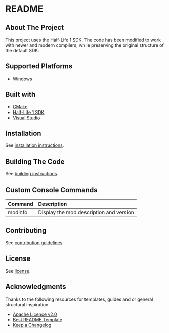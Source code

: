 # README

## About The Project

This project uses the Half-Life 1 SDK. The code has been modified to work with newer and modern compilers, while preserving the original structure of the default SDK.

## Supported Platforms

- Windows

## Built with

- [CMake](https://cmake.org/)
- [Half-Life 1 SDK](https://github.com/ValveSoftware/halflife)
- [Visual Studio](https://visualstudio.microsoft.com/)

## Installation

See [installation instructions](INSTALL.md).

## Building The Code

See [building instructions](BUILDING.md).

## Custom Console Commands

|Command|Description|
|:--|:--|
|modinfo|Display the mod description and version|

## Contributing

See [contribution guidelines](CONTRIBUTING.md).

## License

See [license](LICENSE.md).

## Acknowledgments

Thanks to the following resources for templates, guides and or general structural inspiration.

- [Apache Licence v2.0](https://www.apache.org/licenses/LICENSE-2.0)
- [Best README Template](https://github.com/othneildrew/Best-README-Template)
- [Keep a Changelog](https://keepachangelog.com/)
